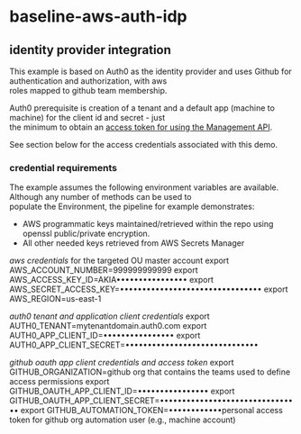 # baseline-aws-auth-idp

 
## identity provider integration

This example is based on Auth0 as the identity provider and uses Github for authentication and authorization, with aws  
roles mapped to github team membership.  

Auth0 prerequisite is creation of a tenant and a default app (machine to machine) for the client id and secret - just  
the minimum to obtain an [access token for using the Management API](https://auth0.com/docs/api/management/v2/tokens).  

See section below for the access credentials associated with this demo.  



### credential requirements

The example assumes the following environment variables are available. Although any number of methods can be used to  
populate the Environment, the pipeline for example demonstrates:
* AWS programmatic keys maintained/retrieved within the repo using openssl public/private encryption.
* All other needed keys retrieved from AWS Secrets Manager

*aws credentials* for the targeted OU master account
export AWS_ACCOUNT_NUMBER=999999999999
export AWS_ACCESS_KEY_ID=AKIA••••••••••••••••
export AWS_SECRET_ACCESS_KEY=••••••••••••••••••••••••••••••••
export AWS_REGION=us-east-1

*auth0 tenant and application client credentials*
export AUTH0_TENANT=mytenantdomain.auth0.com
export AUTH0_APP_CLIENT_ID=••••••••••••••••
export AUTH0_APP_CLIENT_SECRET=••••••••••••••••••••••••••••••

*github oauth app client credentials and access token*
export GITHUB_ORGANIZATION=github org that contains the teams used to define access permissions
export GITHUB_OAUTH_APP_CLIENT_ID=••••••••••••••••
export GITHUB_OAUTH_APP_CLIENT_SECRET=••••••••••••••••••••••••••••••••
export GITHUB_AUTOMATION_TOKEN=••••••••••••personal access token for github org automation user (e.g., machine account)
